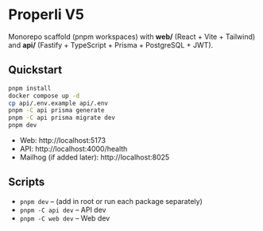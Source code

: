 # Properli V5

Monorepo scaffold (pnpm workspaces) with **web/** (React + Vite + Tailwind) and **api/** (Fastify + TypeScript + Prisma + PostgreSQL + JWT).

## Quickstart
```bash
pnpm install
docker compose up -d
cp api/.env.example api/.env
pnpm -C api prisma generate
pnpm -C api prisma migrate dev
pnpm dev
```
- Web: http://localhost:5173
- API: http://localhost:4000/health
- Mailhog (if added later): http://localhost:8025

## Scripts
- `pnpm dev` – (add in root or run each package separately)
- `pnpm -C api dev` – API dev
- `pnpm -C web dev` – Web dev

